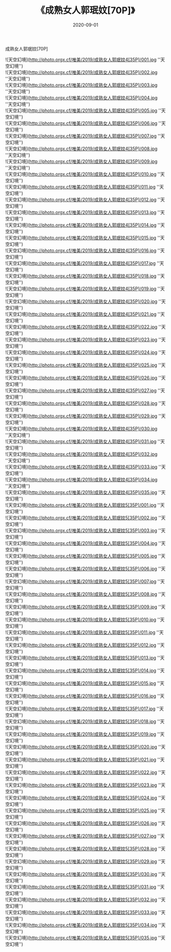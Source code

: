 ﻿---
layout: post
title:  《成熟女人郭珉妏[70P]》
date:   2020-09-01
img: http://photo.orgx.cf/唯美/2019/成熟女人郭珉妏4[35P]/000.jpg
tags: [美女, 清纯, 唯美]
---

成熟女人郭珉妏[70P]



![天空幻境](http://photo.orgx.cf/唯美/2019/成熟女人郭珉妏4[35P]/001.jpg ''天空幻境'') <br>
![天空幻境](http://photo.orgx.cf/唯美/2019/成熟女人郭珉妏4[35P]/002.jpg ''天空幻境'') <br>
![天空幻境](http://photo.orgx.cf/唯美/2019/成熟女人郭珉妏4[35P]/003.jpg ''天空幻境'') <br>
![天空幻境](http://photo.orgx.cf/唯美/2019/成熟女人郭珉妏4[35P]/004.jpg ''天空幻境'') <br>
![天空幻境](http://photo.orgx.cf/唯美/2019/成熟女人郭珉妏4[35P]/005.jpg ''天空幻境'') <br>
![天空幻境](http://photo.orgx.cf/唯美/2019/成熟女人郭珉妏4[35P]/006.jpg ''天空幻境'') <br>
![天空幻境](http://photo.orgx.cf/唯美/2019/成熟女人郭珉妏4[35P]/007.jpg ''天空幻境'') <br>
![天空幻境](http://photo.orgx.cf/唯美/2019/成熟女人郭珉妏4[35P]/008.jpg ''天空幻境'') <br>
![天空幻境](http://photo.orgx.cf/唯美/2019/成熟女人郭珉妏4[35P]/009.jpg ''天空幻境'') <br>
![天空幻境](http://photo.orgx.cf/唯美/2019/成熟女人郭珉妏4[35P]/010.jpg ''天空幻境'') <br>
![天空幻境](http://photo.orgx.cf/唯美/2019/成熟女人郭珉妏4[35P]/011.jpg ''天空幻境'') <br>
![天空幻境](http://photo.orgx.cf/唯美/2019/成熟女人郭珉妏4[35P]/012.jpg ''天空幻境'') <br>
![天空幻境](http://photo.orgx.cf/唯美/2019/成熟女人郭珉妏4[35P]/013.jpg ''天空幻境'') <br>
![天空幻境](http://photo.orgx.cf/唯美/2019/成熟女人郭珉妏4[35P]/014.jpg ''天空幻境'') <br>
![天空幻境](http://photo.orgx.cf/唯美/2019/成熟女人郭珉妏4[35P]/015.jpg ''天空幻境'') <br>
![天空幻境](http://photo.orgx.cf/唯美/2019/成熟女人郭珉妏4[35P]/016.jpg ''天空幻境'') <br>
![天空幻境](http://photo.orgx.cf/唯美/2019/成熟女人郭珉妏4[35P]/017.jpg ''天空幻境'') <br>
![天空幻境](http://photo.orgx.cf/唯美/2019/成熟女人郭珉妏4[35P]/018.jpg ''天空幻境'') <br>
![天空幻境](http://photo.orgx.cf/唯美/2019/成熟女人郭珉妏4[35P]/019.jpg ''天空幻境'') <br>
![天空幻境](http://photo.orgx.cf/唯美/2019/成熟女人郭珉妏4[35P]/020.jpg ''天空幻境'') <br>
![天空幻境](http://photo.orgx.cf/唯美/2019/成熟女人郭珉妏4[35P]/021.jpg ''天空幻境'') <br>
![天空幻境](http://photo.orgx.cf/唯美/2019/成熟女人郭珉妏4[35P]/022.jpg ''天空幻境'') <br>
![天空幻境](http://photo.orgx.cf/唯美/2019/成熟女人郭珉妏4[35P]/023.jpg ''天空幻境'') <br>
![天空幻境](http://photo.orgx.cf/唯美/2019/成熟女人郭珉妏4[35P]/024.jpg ''天空幻境'') <br>
![天空幻境](http://photo.orgx.cf/唯美/2019/成熟女人郭珉妏4[35P]/025.jpg ''天空幻境'') <br>
![天空幻境](http://photo.orgx.cf/唯美/2019/成熟女人郭珉妏4[35P]/026.jpg ''天空幻境'') <br>
![天空幻境](http://photo.orgx.cf/唯美/2019/成熟女人郭珉妏4[35P]/027.jpg ''天空幻境'') <br>
![天空幻境](http://photo.orgx.cf/唯美/2019/成熟女人郭珉妏4[35P]/028.jpg ''天空幻境'') <br>
![天空幻境](http://photo.orgx.cf/唯美/2019/成熟女人郭珉妏4[35P]/029.jpg ''天空幻境'') <br>
![天空幻境](http://photo.orgx.cf/唯美/2019/成熟女人郭珉妏4[35P]/030.jpg ''天空幻境'') <br>
![天空幻境](http://photo.orgx.cf/唯美/2019/成熟女人郭珉妏4[35P]/031.jpg ''天空幻境'') <br>
![天空幻境](http://photo.orgx.cf/唯美/2019/成熟女人郭珉妏4[35P]/032.jpg ''天空幻境'') <br>
![天空幻境](http://photo.orgx.cf/唯美/2019/成熟女人郭珉妏4[35P]/033.jpg ''天空幻境'') <br>
![天空幻境](http://photo.orgx.cf/唯美/2019/成熟女人郭珉妏4[35P]/034.jpg ''天空幻境'') <br>
![天空幻境](http://photo.orgx.cf/唯美/2019/成熟女人郭珉妏4[35P]/035.jpg ''天空幻境'') <br>
![天空幻境](http://photo.orgx.cf/唯美/2019/成熟女人郭珉妏5[35P]/001.jpg ''天空幻境'') <br>
![天空幻境](http://photo.orgx.cf/唯美/2019/成熟女人郭珉妏5[35P]/002.jpg ''天空幻境'') <br>
![天空幻境](http://photo.orgx.cf/唯美/2019/成熟女人郭珉妏5[35P]/003.jpg ''天空幻境'') <br>
![天空幻境](http://photo.orgx.cf/唯美/2019/成熟女人郭珉妏5[35P]/004.jpg ''天空幻境'') <br>
![天空幻境](http://photo.orgx.cf/唯美/2019/成熟女人郭珉妏5[35P]/005.jpg ''天空幻境'') <br>
![天空幻境](http://photo.orgx.cf/唯美/2019/成熟女人郭珉妏5[35P]/006.jpg ''天空幻境'') <br>
![天空幻境](http://photo.orgx.cf/唯美/2019/成熟女人郭珉妏5[35P]/007.jpg ''天空幻境'') <br>
![天空幻境](http://photo.orgx.cf/唯美/2019/成熟女人郭珉妏5[35P]/008.jpg ''天空幻境'') <br>
![天空幻境](http://photo.orgx.cf/唯美/2019/成熟女人郭珉妏5[35P]/009.jpg ''天空幻境'') <br>
![天空幻境](http://photo.orgx.cf/唯美/2019/成熟女人郭珉妏5[35P]/010.jpg ''天空幻境'') <br>
![天空幻境](http://photo.orgx.cf/唯美/2019/成熟女人郭珉妏5[35P]/011.jpg ''天空幻境'') <br>
![天空幻境](http://photo.orgx.cf/唯美/2019/成熟女人郭珉妏5[35P]/012.jpg ''天空幻境'') <br>
![天空幻境](http://photo.orgx.cf/唯美/2019/成熟女人郭珉妏5[35P]/013.jpg ''天空幻境'') <br>
![天空幻境](http://photo.orgx.cf/唯美/2019/成熟女人郭珉妏5[35P]/014.jpg ''天空幻境'') <br>
![天空幻境](http://photo.orgx.cf/唯美/2019/成熟女人郭珉妏5[35P]/015.jpg ''天空幻境'') <br>
![天空幻境](http://photo.orgx.cf/唯美/2019/成熟女人郭珉妏5[35P]/016.jpg ''天空幻境'') <br>
![天空幻境](http://photo.orgx.cf/唯美/2019/成熟女人郭珉妏5[35P]/017.jpg ''天空幻境'') <br>
![天空幻境](http://photo.orgx.cf/唯美/2019/成熟女人郭珉妏5[35P]/018.jpg ''天空幻境'') <br>
![天空幻境](http://photo.orgx.cf/唯美/2019/成熟女人郭珉妏5[35P]/019.jpg ''天空幻境'') <br>
![天空幻境](http://photo.orgx.cf/唯美/2019/成熟女人郭珉妏5[35P]/020.jpg ''天空幻境'') <br>
![天空幻境](http://photo.orgx.cf/唯美/2019/成熟女人郭珉妏5[35P]/021.jpg ''天空幻境'') <br>
![天空幻境](http://photo.orgx.cf/唯美/2019/成熟女人郭珉妏5[35P]/022.jpg ''天空幻境'') <br>
![天空幻境](http://photo.orgx.cf/唯美/2019/成熟女人郭珉妏5[35P]/023.jpg ''天空幻境'') <br>
![天空幻境](http://photo.orgx.cf/唯美/2019/成熟女人郭珉妏5[35P]/024.jpg ''天空幻境'') <br>
![天空幻境](http://photo.orgx.cf/唯美/2019/成熟女人郭珉妏5[35P]/025.jpg ''天空幻境'') <br>
![天空幻境](http://photo.orgx.cf/唯美/2019/成熟女人郭珉妏5[35P]/026.jpg ''天空幻境'') <br>
![天空幻境](http://photo.orgx.cf/唯美/2019/成熟女人郭珉妏5[35P]/027.jpg ''天空幻境'') <br>
![天空幻境](http://photo.orgx.cf/唯美/2019/成熟女人郭珉妏5[35P]/028.jpg ''天空幻境'') <br>
![天空幻境](http://photo.orgx.cf/唯美/2019/成熟女人郭珉妏5[35P]/029.jpg ''天空幻境'') <br>
![天空幻境](http://photo.orgx.cf/唯美/2019/成熟女人郭珉妏5[35P]/030.jpg ''天空幻境'') <br>
![天空幻境](http://photo.orgx.cf/唯美/2019/成熟女人郭珉妏5[35P]/031.jpg ''天空幻境'') <br>
![天空幻境](http://photo.orgx.cf/唯美/2019/成熟女人郭珉妏5[35P]/032.jpg ''天空幻境'') <br>
![天空幻境](http://photo.orgx.cf/唯美/2019/成熟女人郭珉妏5[35P]/033.jpg ''天空幻境'') <br>
![天空幻境](http://photo.orgx.cf/唯美/2019/成熟女人郭珉妏5[35P]/034.jpg ''天空幻境'') <br>
![天空幻境](http://photo.orgx.cf/唯美/2019/成熟女人郭珉妏5[35P]/035.jpg ''天空幻境'') <br>